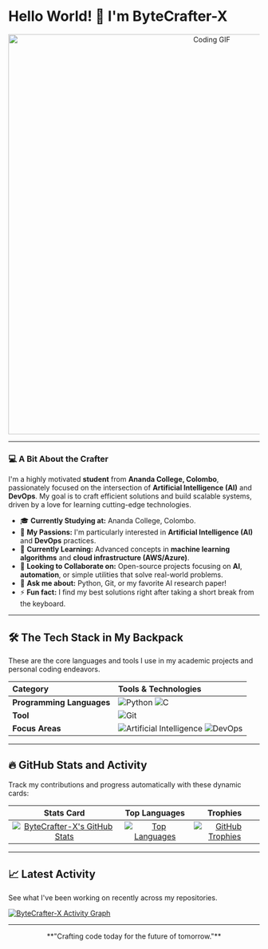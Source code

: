 # Hello World! 👋 I'm ByteCrafter-X

<div align="center">
  <img src="https://user-images.githubusercontent.com/73097560/115834477-dbab4500-a447-11eb-9086-1d1ae6aa9fb2.gif" alt="Coding GIF" width="800"/>
</div>

---

### 💻 A Bit About the Crafter

I'm a highly motivated **student** from **Ananda College, Colombo**, passionately focused on the intersection of **Artificial Intelligence (AI)** and **DevOps**. My goal is to craft efficient solutions and build scalable systems, driven by a love for learning cutting-edge technologies.

-   🎓 **Currently Studying at:** Ananda College, Colombo.
-   🚀 **My Passions:** I'm particularly interested in **Artificial Intelligence (AI)** and **DevOps** practices.
-   🌱 **Currently Learning:** Advanced concepts in **machine learning algorithms** and **cloud infrastructure (AWS/Azure)**.
-   🤝 **Looking to Collaborate on:** Open-source projects focusing on **AI**, **automation**, or simple utilities that solve real-world problems.
-   💬 **Ask me about:** Python, Git, or my favorite AI research paper!
-   ⚡ **Fun fact:** I find my best solutions right after taking a short break from the keyboard.

---

## 🛠️ The Tech Stack in My Backpack

These are the core languages and tools I use in my academic projects and personal coding endeavors.

| Category | Tools & Technologies |
| :--- | :--- |
| **Programming Languages** | ![Python](https://img.shields.io/badge/Python-3776AB?style=for-the-badge&logo=python&logoColor=white) ![C](https://img.shields.io/badge/C-A8B9CC?style=for-the-badge&logo=c&logoColor=white) |
| **Tool** | ![Git](https://img.shields.io/badge/Git-F05032?style=for-the-badge&logo=git&logoColor=white) |
| **Focus Areas** | ![Artificial Intelligence](https://img.shields.io/badge/AI-FF6600?style=for-the-badge&logo=tensorflow&logoColor=white) ![DevOps](https://img.shields.io/badge/DevOps-000000?style=for-the-badge&logo=devops&logoColor=white) |

---

## 🔥 GitHub Stats and Activity

Track my contributions and progress automatically with these dynamic cards:

| Stats Card | Top Languages | Trophies |
| :---: | :---: | :---: |
| [![ByteCrafter-X's GitHub Stats](https://github-readme-stats.vercel.app/api?username=ByteCrafter-X&show_icons=true&theme=gotham&hide_border=true&count_private=true)](https://github.com/ByteCrafter-X/github-readme-stats) | [![Top Languages](https://github-readme-stats.vercel.app/api/top-langs/?username=ByteCrafter-X&layout=compact&theme=gotham&hide_border=true)](https://github.com/ByteCrafter-X/github-readme-stats) | [![GitHub Trophies](https://github-profile-trophy.vercel.app/?username=ByteCrafter-X&theme=gotham)](https://github.com/ryo-ma/github-profile-trophy) |

---

## 📈 Latest Activity

See what I've been working on recently across my repositories.

[![ByteCrafter-X Activity Graph](https://activity-graph.vercel.app/graph?username=ByteCrafter-X&theme=github)](https://github.com/ByteCrafter-X)

---
<div align="center">
  **"Crafting code today for the future of tomorrow."**
</div>
